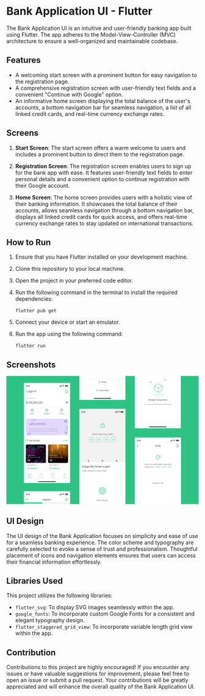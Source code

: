 # Bank Application UI - Flutter

The Bank Application UI is an intuitive and user-friendly banking app built using Flutter. The app adheres to the Model-View-Controller (MVC) architecture to ensure a well-organized and maintainable codebase.

## Features

- A welcoming start screen with a prominent button for easy navigation to the registration page.
- A comprehensive registration screen with user-friendly text fields and a convenient "Continue with Google" option.
- An informative home screen displaying the total balance of the user's accounts, a bottom navigation bar for seamless navigation, a list of all linked credit cards, and real-time currency exchange rates.

## Screens

1. **Start Screen**: The start screen offers a warm welcome to users and includes a prominent button to direct them to the registration page.

2. **Registration Screen**: The registration screen enables users to sign up for the bank app with ease. It features user-friendly text fields to enter personal details and a convenient option to continue registration with their Google account.

3. **Home Screen**: The home screen provides users with a holistic view of their banking information. It showcases the total balance of their accounts, allows seamless navigation through a bottom navigation bar, displays all linked credit cards for quick access, and offers real-time currency exchange rates to stay updated on international transactions.

## How to Run

1. Ensure that you have Flutter installed on your development machine.

2. Clone this repository to your local machine.

3. Open the project in your preferred code editor.

4. Run the following command in the terminal to install the required dependencies:
   ```
   flutter pub get
   ```

5. Connect your device or start an emulator.

6. Run the app using the following command:
   ```
   flutter run
   ```

## Screenshots

![The Bank Application](UI/cover.png)

## UI Design

The UI design of the Bank Application focuses on simplicity and ease of use for a seamless banking experience. The color scheme and typography are carefully selected to evoke a sense of trust and professionalism. Thoughtful placement of icons and navigation elements ensures that users can access their financial information effortlessly.

## Libraries Used

This project utilizes the following libraries:

- `flutter_svg`: To display SVG images seamlessly within the app.
- `google_fonts`: To incorporate custom Google Fonts for a consistent and elegant typography design.
- `flutter_staggered_grid_view`: To incorporate variable length grid view within the app. 

## Contribution

Contributions to this project are highly encouraged! If you encounter any issues or have valuable suggestions for improvement, please feel free to open an issue or submit a pull request. Your contributions will be greatly appreciated and will enhance the overall quality of the Bank Application UI.
